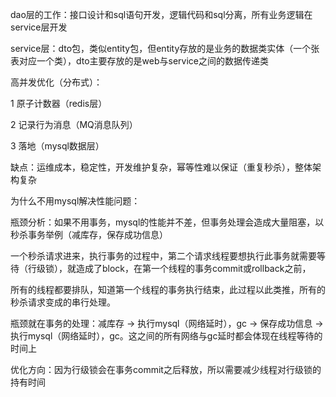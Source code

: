 dao层的工作：接口设计和sql语句开发，逻辑代码和sql分离，所有业务逻辑在service层开发

service层：dto包，类似entity包，但entity存放的是业务的数据类实体（一个张表对应一个类），dto主要存放的是web与service之间的数据传递类

高并发优化（分布式）：

1 原子计数器（redis层）

2 记录行为消息（MQ消息队列）

3 落地（mysql数据层）

缺点：运维成本，稳定性，开发维护复杂，幂等性难以保证（重复秒杀），整体架构复杂

为什么不用mysql解决性能问题：

瓶颈分析：如果不用事务，mysql的性能并不差，但事务处理会造成大量阻塞，以秒杀事务举例（减库存，保存成功信息）

一个秒杀请求进来，执行事务的过程中，第二个请求线程要想执行此事务就需要等待（行级锁），就造成了block，在第一个线程的事务commit或rollback之前，

所有的线程都要排队，知道第一个线程的事务执行结束，此过程以此类推，所有的秒杀请求变成的串行处理。

瓶颈就在事务的处理：减库存 -> 执行mysql（网络延时），gc -> 保存成功信息 -> 执行mysql（网络延时），gc。这之间的所有网络与gc延时都会体现在线程等待的时间上

优化方向：因为行级锁会在事务commit之后释放，所以需要减少线程对行级锁的持有时间
